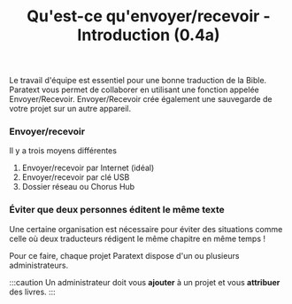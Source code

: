 ﻿---
title: Qu'est-ce qu'envoyer/recevoir - Introduction (0.4a)
---
Le travail d'équipe est essentiel pour une bonne traduction de la Bible. Paratext vous permet de collaborer en utilisant une fonction appelée Envoyer/Recevoir. Envoyer/Recevoir crée également une sauvegarde de votre projet sur un autre appareil.

### Envoyer/recevoir

Il y a trois moyens différentes

1.  Envoyer/recevoir par Internet (idéal)
1.  Envoyer/recevoir par clé USB
1.  Dossier réseau ou Chorus Hub

### Éviter que deux personnes éditent le même texte

Une certaine organisation est nécessaire pour éviter des situations comme celle où deux traducteurs rédigent le même chapitre en même temps ! 

Pour ce faire, chaque projet Paratext dispose d'un ou plusieurs administrateurs.

:::caution
Un administrateur doit vous **ajouter** à un projet et vous **attribuer** des livres.
:::